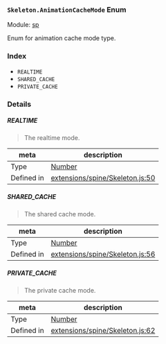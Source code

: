 ### `Skeleton.AnimationCacheMode` Enum



Module: [sp](../modules/sp.md)


Enum for animation cache mode type.


### Index
  - `REALTIME`
  - `SHARED_CACHE`
  - `PRIVATE_CACHE`

### Details


##### REALTIME

> The realtime mode.

| meta | description |
|------|-------------|
| Type | <a href="https://developer.mozilla.org/en/JavaScript/Reference/Global_Objects/Number" class="crosslink external" target="_blank">Number</a> |
| Defined in | [extensions/spine/Skeleton.js:50](https://github.com/cocos-creator/engine/blob/94144e364133d0ac0b7b75fc548bfd85ef398b59/extensions/spine/Skeleton.js#L50) |



##### SHARED_CACHE

> The shared cache mode.

| meta | description |
|------|-------------|
| Type | <a href="https://developer.mozilla.org/en/JavaScript/Reference/Global_Objects/Number" class="crosslink external" target="_blank">Number</a> |
| Defined in | [extensions/spine/Skeleton.js:56](https://github.com/cocos-creator/engine/blob/94144e364133d0ac0b7b75fc548bfd85ef398b59/extensions/spine/Skeleton.js#L56) |



##### PRIVATE_CACHE

> The private cache mode.

| meta | description |
|------|-------------|
| Type | <a href="https://developer.mozilla.org/en/JavaScript/Reference/Global_Objects/Number" class="crosslink external" target="_blank">Number</a> |
| Defined in | [extensions/spine/Skeleton.js:62](https://github.com/cocos-creator/engine/blob/94144e364133d0ac0b7b75fc548bfd85ef398b59/extensions/spine/Skeleton.js#L62) |


